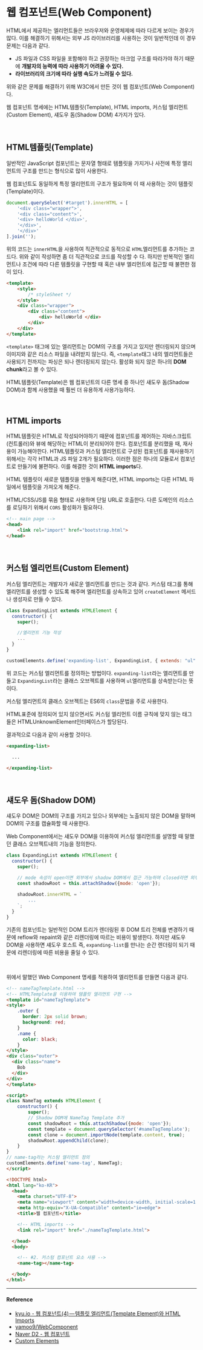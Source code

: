 # 웹 컴포넌트(Web Component)

HTML에서 제공하는 엘리먼트들은 브라우저와 운영체제에 따라 다르게 보이는 경우가 많다. 이를 해결하기 위해서는 외부 JS 라이브러리를 사용하는 것이 일반적인데 이 경우 문제는 다음과 같다.

- JS 파일과 CSS 파일을 포함해야 하고 권장하는 마크업 구조를 따라가야 하기 때문에 **개발자의 능력에 따라 사용하기 어려울 수 있다.**
- **라이브러리의 크기에 따라 실행 속도가 느려질 수 있다.**

위와 같은 문제를 해결하기 위해 W3C에서 만든 것이 웹 컴포넌트(Web Component)다.

웹 컴포넌트 명세에는 HTML템플릿(Template), HTML imports, 커스텀 엘리먼트(Custom Element), 섀도우 돔(Shadow DOM) 4가지가 있다.

<br/>

## HTML템플릿(Template)

일반적인 JavaScript 컴포넌트는 문자열 형태로 템플릿을 가지거나 사전에 특정 엘리먼트의 구조를 만드는 형식으로 많이 사용한다.

웹 컴포넌트도 동일하게 특정 엘리먼트의 구조가 필요하며 이 때 사용하는 것이 템플릿(Template)이다.

```js
document.querySelect('#target').innerHTML = [
    '<div class="wrapper">',
    '<div class="content">',
    '<div> helloWorld </div>',
    '</div>',
    '</div>'
].join('');
```

위의 코드는 `innerHTML`을 사용하여 직관적으로 동적으로 `HTML`엘리먼트를 추가하는 코드다. 위와 같이 작성하면 좀 더 직관적으로 코드를 작성할 수 다. 하지만 반복적인 엘리먼트나 조건에 따라 다른 템플릿을 구현할 때 혹은 내부 엘리먼트에 접근할 때 불편한 점이 있다.

```html
<template>
    <style>
        /* styleSheet */
    </style>
    <div class="wrapper">
        <div class="content">
            <div> helloWorld </div>
        </div>
    </div>
</template> 
```  

`<template>` 태그에 있는 엘리먼트는 DOM의 구조를 가지고 있지만 렌더링되지 않으며 이미지와 같은 리소스 파일을 내려받지 않는다. 즉, `<template`태그 내의 엘리먼트들은 사용되기 전까지는 파싱은 되나 렌더링되지 않는다. 활성화 되지 않은 하나의 **DOM chunk**라고 볼 수 있다.

HTML템플릿(Template)은 웹 컴포넌트의 다른 명세 중 하나인 섀도우 돔(Shadow DOM)과 함께 사용했을 때 훨씬 더 유용하게 사용가능하다.

<br/>

## HTML imports

HTML템플릿은 HTML로 작성되어야하기 때문에 컴포넌트를 제어하는 자바스크립트(컨트롤러)와 뷰에 해당하는 HTML이 분리되어야 한다. 컴포넌트를 분리했을 때, 재사용이 가능해야한다. HTML템플릿과 커스텀 엘리먼트로 구성된 컴포넌트를 재사용하기 위해서는 각각 HTML과 JS 파일 2개가 필요하다. 이러한 점은 하나의 모듈로서 컴포넌트로 만들기에 불편하다. 이를 해결한 것이 **HTML imports**다.

HTML 템플릿이 새로운 템플릿을 만들게 해준다면, HTML imports는 다른 HTML 파일에서 템플릿을 가져오게 해준다.

HTML/CSS/JS를 묶음 형태로 사용하며 단일 URL로 호출한다.
다른 도메인의 리소스를 로딩하기 위해서 `CORS` 활성화가 필요하다. 

```html
<!-- main page -->
<head>
    <link rel="import" href="bootstrap.html">
</head>
```

<br/>

## 커스텀 엘리먼트(Custom Element)

커스텀 엘리먼트는 개발자가 새로운 엘리먼트를 만드는 것과 같다. 커스텀 태그를 통해 엘리먼트를 생성할 수 있도록 해주며 엘리먼트를 상속하고 있어 `createElement` 메서드나 생성자로 만들 수 있다.

```js
class ExpandingList extends HTMLElement {
  constructor() {
    super();

    //엘리먼트 기능 작성
    ...
  }
}
```

```js
customElements.define('expanding-list', ExpandingList, { extends: "ul" });
```

위 코드는 커스텀 엘리먼트를 정의하는 방법이다. `expanding-list`라는 엘리먼트를 만들고 `ExpandingList`라는 클래스 오브젝트를 사용하며 `ul`엘리먼트를 상속받는다는 뜻이다.

커스텀 엘리먼트의 클래스 오브젝트는 ES6의 `class`문법을 주로 사용한다.

HTML표준에 정의되어 있지 않으면서도 커스텀 엘리먼트 이름 규칙에 맞지 않는 태그들은 HTMLUnknownElement인터페이스가 할당된다.

결과적으로 다음과 같이 사용할 것이다.

```html
<expanding-list>

  ...

</expanding-list>
```

<br/>

## 섀도우 돔(Shadow DOM)

섀도우 DOM은 DOM의 구조를 가지고 있으나 외부에는 노출되지 않은 DOM을 말하며 DOM의 구조를 캡슐화할 때 사용한다.

Web Component에서는 섀도우 DOM을 이용하여 커스텀 엘리먼트를 설명할 때 말했던 클래스 오브젝트내의 기능을 정의한다.

```js
class ExpandingList extends HTMLElement {
  constructor() {
    super();

    // mode 속성이 open이면 외부에서 shadow DOM에서 접근 가능하며 closed라면 외부에서 접근이 불가능하다.
    const shadowRoot = this.attachShadow({mode: 'open'});
    
    shadowRoot.innerHTML = `
        ...
    `;
  }
}
```

기존의 컴포넌트는 일반적인 DOM 트리가 렌더링된 후 DOM 트리 전체를 변경하기 때문에 reflow와 repaint와 같은 리렌더링에 따르는 비용이 발생한다. 하지만 섀도우 DOM을 사용하면 섀도우 호스트 즉, `expanding-list`를 만나는 순간 렌더링이 되기 때문에 리렌더링에 따른 비용을 줄일 수 있다.

<br/>

위에서 말했던 Web Component 명세를 적용하여 엘리먼트를 만들면 다음과 같다.

```html
<!-- nameTagTemplate.html -->
<!-- HTMLTemplate을 이용하여 템플릿 엘리먼트 구현 -->
<template id="nameTagTemplate">
<style>
    .outer {
      border: 2px solid brown;
      background: red;
    }
    .name {
      color: black;
    }
</style>
<div class="outer">
  <div class="name">
    Bob
  </div>
</div>
</template>

<script>
class NameTag extends HTMLElement {
    constructor() {
        super();
        // Shadow DOM에 NameTag Template 추가
        const shadowRoot = this.attachShadow({mode: 'open'});
        const template = document.querySelector('#nameTagTemplate');
        const clone = document.importNode(template.content, true);
        shadowRoot.appendChild(clone);
    }
}
// name-tag라는 커스텀 엘리먼트 정의
customElements.define('name-tag', NameTag);
</script>
```

```html
<!DOCTYPE html>
<html lang="ko-KR">
  <head>
    <meta charset="UTF-8">
    <meta name="viewport" content="width=device-width, initial-scale=1.0">
    <meta http-equiv="X-UA-Compatible" content="ie=edge">
    <title>웹 컴포넌트</title>

    <!-- HTML imports -->
    <link rel="import" href="./nameTagTemplate.html">

  </head>
  <body>

    <!-- #2. 커스텀 컴포넌트 요소 사용 -->
    <name-tag></name-tag>

  </body>
</html>
```

---

#### Reference

- [kyu.io - 웹 컴포넌트(4) — 템플릿 엘리먼트(Template Element)와 HTML Imports](https://kyu.io/%EC%9B%B9-%EC%BB%B4%ED%8F%AC%EB%84%8C%ED%8A%B84%E2%80%8A-%E2%80%8Atemplate-element-html-imports/)
- [yamoo9/WebComponent](https://github.com/yamoo9/WebComponent)
- [Naver D2 - 웹 컴포넌트](https://d2.naver.com/helloworld/188655)
- [Custom Elements](https://www.html5rocks.com/en/tutorials/webcomponents/customelements/)

